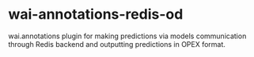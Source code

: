 # wai-annotations-redis-od
wai.annotations plugin for making predictions via models communication through Redis backend and outputting predictions in OPEX format.
